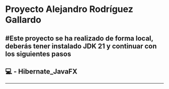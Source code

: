 # Proyecto Alejandro Rodríguez Gallardo
#Este proyecto se ha realizado de forma local, deberás tener instalado JDK 21 y continuar con los siguientes pasos
-----------------------
## 💻 - Hibernate_JavaFX 
-----------------------


